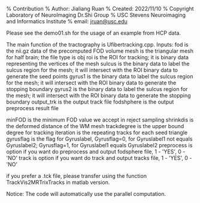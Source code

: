 % Contribution
%  Author: Jialiang Ruan
%  Created: 2022/11/10
%  Copyright Laboratory of NeuroImaging Dr.Shi Group
%  USC Stevens Neuroimaging and Informatics Institute
%  email: jruan@usc.edu

Please see the demo01.sh for the usage of an example from HCP data.

The main function of the tractography is Ufibertracking.cpp.
Inputs:
fod is the nii.gz data of the precomputed FOD volume
mesh is the triangular mesh for half brain; the file type is obj
roi is the ROI for tracking; it is binary data representing the vertices of the mesh
sulcus is the binary data to label the sulcus region for the mesh; it will intersect with the ROI binary data to generate the seed points
gyrus1 is the binary data to label the sulcus region for the mesh; it will intersect with the ROI binary data to generate the stopping boundary
gyrus2 is the binary data to label the sulcus region for the mesh; it will intersect with the ROI binary data to generate the stopping boundary
output_trk is the output track file
fodshphere is the output preprocess result file

minFOD is the minimum FOD value we accept in reject sampling
shrinkdis is the deformed distance of the WM mesh
trackdegree is the upper bound degree for tracking 
iteration is the repeating tracks for each seed triangle
gyrusflag is the flag for Gyruslabel, Gyrusflag=0, for Gyruslabel1 not equals Gyruslabel2; Gyrusflag=1, for Gyruslabel1 equals Gyruslabel2
preprocess is option if you want do preprocess and output fodsphere file, 1 - 'YES', 0 - 'NO'
track is option if you want do track and output tracks file, 1 - 'YES', 0 - 'NO'


if you prefer a .tck file, please transfer using the function TrackVis2MRTrixTracks in matlab version.


Notice: The code will automatically use the parallel computation.
